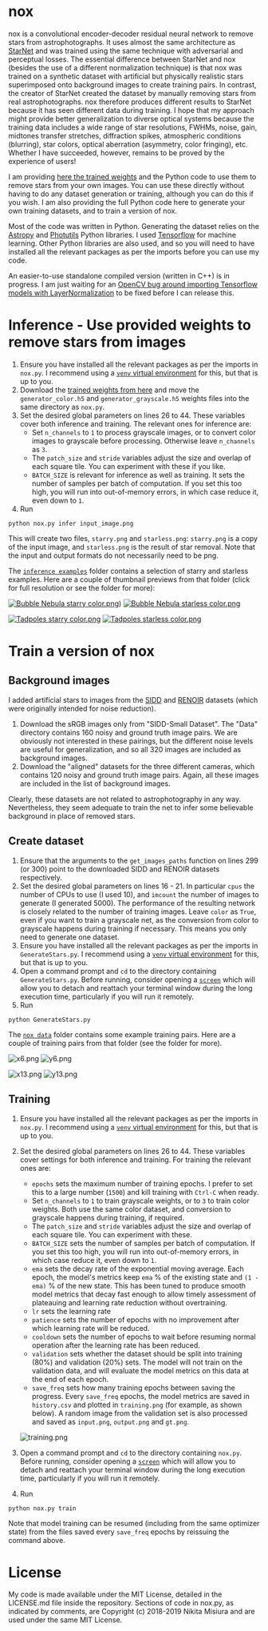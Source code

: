 # nox
nox is a convolutional encoder-decoder residual neural network to remove stars from astrophotographs. It uses almost the same architecture as [StarNet](https://github.com/nekitmm/starnet) and was trained using the same technique with adversarial and perceptual losses. The essential difference between StarNet and nox (besides the use of a different normalization technique) is that nox was trained on a synthetic dataset with artificial but physically realistic stars superimposed onto background images to create training pairs. In contrast, the creator of StarNet created the dataset by manually removing stars from real astrophotographs. nox therefore produces different results to StarNet because it has seen different data during training. I hope that my approach might provide better generalization to diverse optical systems because the training data includes a wide range of star resolutions, FWHMs, noise, gain, midtones transfer stretches, diffraction spikes, atmospheric conditions (blurring), star colors, optical aberration (asymmetry, color fringing), etc. Whether I have succeeded, however, remains to be proved by the experience of users!

I am providing [here the trained weights](https://www.dropbox.com/sh/iq7hme4cab3qki7/AACvh3YyAZukJOxp25umtJ_Ra?dl=0) and the Python code to use them to remove stars from your own images. You can use these directly without having to do any dataset generation or training, although you can do this if you wish. I am also providing the full Python code here to generate your own training datasets, and to train a version of nox.

Most of the code was written in Python. Generating the dataset relies on the [Astropy](https://www.astropy.org/) and [Photutils](https://photutils.readthedocs.io/) Python libraries. I used [Tensorflow](https://www.tensorflow.org/) for machine learning. Other Python libraries are also used, and so you will need to have installed all the relevant packages as per the imports before you can use my code.

An easier-to-use standalone compiled version (written in C++) is in progress. I am just waiting for an [OpenCV bug around importing Tensorflow models with LayerNormalization](https://github.com/opencv/opencv/pull/23882) to be fixed before I can release this.

# Inference - Use provided weights to remove stars from images

1. Ensure you have installed all the relevant packages as per the imports in `nox.py`. I recommend using a [`venv` virtual environment](https://docs.python.org/3/library/venv.html) for this, but that is up to you.
1. Download the [trained weights from here](https://www.dropbox.com/sh/iq7hme4cab3qki7/AACvh3YyAZukJOxp25umtJ_Ra?dl=0) and move the `generator_color.h5` and `generator_grayscale.h5` weights files into the same directory as `nox.py`.
1. Set the desired global parameters on lines 26 to 44. These variables cover both inference and training. The relevant ones for inference are:
   - Set `n_channels` to `1` to process grayscale images, or to convert color images to grayscale before processing. Otherwise leave `n_channels` as `3`.
   - The `patch_size` and `stride` variables adjust the size and overlap of each square tile. You can experiment with these if you like.
   - `BATCH_SIZE` is relevant for inference as well as training. It sets the number of samples per batch of computation. If you set this too high, you will run into out-of-memory errors, in which case reduce it, even down to `1`.
1. Run

```
python nox.py infer input_image.png
```

This will create two files, `starry.png` and `starless.png`: `starry.png` is a copy of the input image, and `starless.png` is the result of star removal. Note that the input and output formats do not necessarily need to be png.

The [`inference examples`](/inference%20examples/) folder contains a selection of starry and starless examples. Here are a couple of thumbnail previews from that folder (click for full resolution or see the folder for more):

[![Bubble Nebula starry color.png](/inference%20examples/thumbnails/Bubble%20Nebula%20starry%20color.png)](/inference%20examples/Bubble%20Nebula%20starry%20color.png))
[![Bubble Nebula starless color.png](/inference%20examples/thumbnails/Bubble%20Nebula%20starless%20color.png)](/inference%20examples/Bubble%20Nebula%20starless%20color.png)

[![Tadpoles starry color.png](/inference%20examples/thumbnails/Tadpoles%20starry%20color.png)](/inference%20examples/Tadpoles%20starry%20color.png)
[![Tadpoles starless color.png](inference%20examples/thumbnails/Tadpoles%20starless%20color.png)](inference%20examples/Tadpoles%20starless%20color.png)

# Train a version of nox

## Background images
I added artificial stars to images from the [SIDD](https://www.eecs.yorku.ca/~kamel/sidd/dataset.php) and [RENOIR](https://ani.stat.fsu.edu/~abarbu/Renoir.html) datasets (which were originally intended for noise reduction).

1. Download the sRGB images only from "SIDD-Small Dataset". The "Data" directory contains 160 noisy and ground truth image pairs. We are obviously not interested in these pairings, but the different noise levels are useful for generalization, and so all 320 images are included as background images.
1. Download the "aligned" datasets for the three different cameras, which contains 120 noisy and ground truth image pairs. Again, all these images are included in the list of background images.

Clearly, these datasets are not related to astrophotography in any way. Nevertheless, they seem adequate to train the net to infer some believable background in place of removed stars.

## Create dataset

1. Ensure that the arguments to the `get_images_paths` function on lines 299 (or 300) point to the downloaded SIDD and RENOIR datasets respectively.
1. Set the desired global parameters on lines 16 - 21. In particular `cpus` the number of CPUs to use (I used 10), and `imcount` the number of images to generate (I generated 5000). The performance of the resulting network is closely related to the number of training images. Leave `color` as `True`, even if you want to train a grayscale net, as the conversion from color to grayscale happens during training if necessary. This means you only need to generate one dataset.
1. Ensure you have installed all the relevant packages as per the imports in `GenerateStars.py`. I recommend using a [`venv` virtual environment](https://docs.python.org/3/library/venv.html) for this, but that is up to you.
1. Open a command prompt and `cd` to the directory containing `GenerateStars.py`. Before running, consider opening a [`screen`](https://www.gnu.org/software/screen/) which will allow you to detach and reattach your terminal window during the long execution time, particularly if you will run it remotely.
1. Run

```
python GenerateStars.py
```

The [`nox data`](/nox%20data/) folder contains some example training pairs. Here are a couple of training pairs from that folder (see the folder for more).

![x6.png](/nox%20data/x6.png) ![y6.png](/nox%20data/y6.png)

![x13.png](/nox%20data/x13.png) ![y13.png](/nox%20data/y13.png)

## Training

1. Ensure you have installed all the relevant packages as per the imports in `nox.py`. I recommend using a [`venv` virtual environment](https://docs.python.org/3/library/venv.html) for this, but that is up to you.
1. Set the desired global parameters on lines 26 to 44. These variables cover settings for both inference and training. For training the relevant ones are:
   - `epochs` sets the maximum number of training epochs. I prefer to set this to a large number (`1500`) and kill training with `Ctrl-C` when ready.
   - Set `n_channels` to `1` to train grayscale weights, or to `3` to train color weights. Both use the same color dataset, and conversion to grayscale happens during training, if required.
   - The `patch_size` and `stride` variables adjust the size and overlap of each square tile. You can experiment with these.
   - `BATCH_SIZE` sets the number of samples per batch of computation. If you set this too high, you will run into out-of-memory errors, in which case reduce it, even down to `1`.
   - `ema` sets the decay rate of the exponential moving average. Each epoch, the model's metrics keep `ema` % of the existing state and `(1 - ema)` % of the new state. This has been tuned to produce smooth model metrics that decay fast enough to allow timely assessment of plateauing and learning rate reduction without overtraining.
   - `lr` sets the learning rate
   - `patience` sets the number of epochs with no improvement after which learning rate will be reduced.
   - `cooldown` sets the number of epochs to wait before resuming normal operation after the learning rate has been reduced.
   - `validation` sets whether the dataset should be split into training (80%) and validation (20%) sets. The model will not train on the validation data, and will evaluate the model metrics on this data at the end of each epoch.
   - `save_freq` sets how many training epochs between saving the progress. Every `save_freq` epochs, the model metrics are saved in `history.csv` and plotted in `training.png` (for example, as shown below). A random image from the validation set is also processed and saved as `input.png`, `output.png` and `gt.png`.

    ![training.png](training.png)

1. Open a command prompt and `cd` to the directory containing `nox.py`. Before running, consider opening a [`screen`](https://www.gnu.org/software/screen/) which will allow you to detach and reattach your terminal window during the long execution time, particularly if you will run it remotely.
1. Run

```
python nox.py train
```

Note that model training can be resumed (including from the same optimizer state) from the files saved every `save_freq` epochs by reissuing the command above.

# License

My code is made available under the MIT License, detailed in the LICENSE.md file inside the repository. Sections of code in nox.py, as indicated by comments, are Copyright (c) 2018-2019 Nikita
Misiura and are used under the same MIT License.
